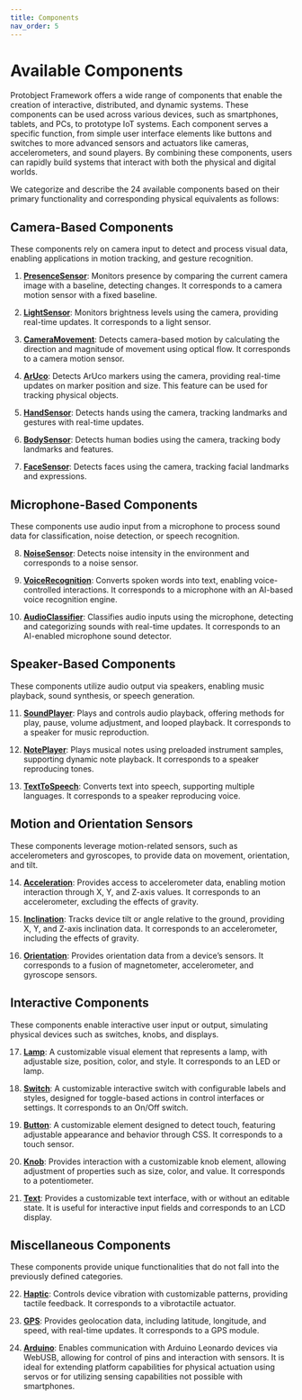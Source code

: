 ```yaml
---
title: Components
nav_order: 5
---
```


# Available Components

Protobject Framework offers a wide range of components that enable the creation of interactive, distributed, and dynamic systems. These components can be used across various devices, such as smartphones, tablets, and PCs, to prototype IoT systems. Each component serves a specific function, from simple user interface elements like buttons and switches to more advanced sensors and actuators like cameras, accelerometers, and sound players. By combining these components, users can rapidly build systems that interact with both the physical and digital worlds.

We categorize and describe the 24 available components based on their primary functionality and corresponding physical equivalents as follows:

## Camera-Based Components

These components rely on camera input to detect and process visual data, enabling applications in motion tracking, and gesture recognition.

1. [**PresenceSensor**](components/presenceSensor.md): Monitors presence by comparing the current camera image with a baseline, detecting changes. It corresponds to a camera motion sensor with a fixed baseline.
    
2. [**LightSensor**](components/lightSensor.md): Monitors brightness levels using the camera, providing real-time updates. It corresponds to a light sensor.
    
3. [**CameraMovement**](components/cameraMovement.md): Detects camera-based motion by calculating the direction and magnitude of movement using optical flow. It corresponds to a camera motion sensor.

4. [**ArUco**](components/aruco.md): Detects ArUco markers using the camera, providing real-time updates on marker position and size. This feature can be used for tracking physical objects.

5. [**HandSensor**](components/handSensor.md): Detects hands using the camera, tracking landmarks and gestures with real-time updates.

6. [**BodySensor**](components/bodySensor.md): Detects human bodies using the camera, tracking body landmarks and features.

7. [**FaceSensor**](components/faceSensor.md): Detects faces using the camera, tracking facial landmarks and expressions.

## Microphone-Based Components

These components use audio input from a microphone to process sound data for classification, noise detection, or speech recognition.

8. [**NoiseSensor**](components/noiseSensor.md): Detects noise intensity in the environment and corresponds to a noise sensor.
    
9. [**VoiceRecognition**](components/voiceRecognition.md): Converts spoken words into text, enabling voice-controlled interactions. It corresponds to a microphone with an AI-based voice recognition engine.
    
10. [**AudioClassifier**](components/audioClassifier.md): Classifies audio inputs using the microphone, detecting and categorizing sounds with real-time updates. It corresponds to an AI-enabled microphone sound detector.

## Speaker-Based Components

These components utilize audio output via speakers, enabling music playback, sound synthesis, or speech generation.

11. [**SoundPlayer**](components/soundPlayer.md): Plays and controls audio playback, offering methods for play, pause, volume adjustment, and looped playback. It corresponds to a speaker for music reproduction.
    
12. [**NotePlayer**](components/notePlayer.md): Plays musical notes using preloaded instrument samples, supporting dynamic note playback. It corresponds to a speaker reproducing tones.
    
13. [**TextToSpeech**](components/textToSpeech.md): Converts text into speech, supporting multiple languages. It corresponds to a speaker reproducing voice.

## Motion and Orientation Sensors

These components leverage motion-related sensors, such as accelerometers and gyroscopes, to provide data on movement, orientation, and tilt.

14. [**Acceleration**](components/acceleration.md): Provides access to accelerometer data, enabling motion interaction through X, Y, and Z-axis values. It corresponds to an accelerometer, excluding the effects of gravity.
    
15. [**Inclination**](components/inclination.md): Tracks device tilt or angle relative to the ground, providing X, Y, and Z-axis inclination data. It corresponds to an accelerometer, including the effects of gravity.
    
16. [**Orientation**](components/orientation.md): Provides orientation data from a device’s sensors. It corresponds to a fusion of magnetometer, accelerometer, and gyroscope sensors.

## Interactive Components

These components enable interactive user input or output, simulating physical devices such as switches, knobs, and displays.

17. [**Lamp**](components/lamp.md): A customizable visual element that represents a lamp, with adjustable size, position, color, and style. It corresponds to an LED or lamp.

18. [**Switch**](components/switch.md): A customizable interactive switch with configurable labels and styles, designed for toggle-based actions in control interfaces or settings. It corresponds to an On/Off switch.

19. [**Button**](components/button.md): A customizable element designed to detect touch, featuring adjustable appearance and behavior through CSS. It corresponds to a touch sensor.

20. [**Knob**](components/knob.md): Provides interaction with a customizable knob element, allowing adjustment of properties such as size, color, and value. It corresponds to a potentiometer.
    
21. [**Text**](components/text.md): Provides a customizable text interface, with or without an editable state. It is useful for interactive input fields and corresponds to an LCD display.

## Miscellaneous Components

These components provide unique functionalities that do not fall into the previously defined categories.

22. [**Haptic**](components/haptic.md): Controls device vibration with customizable patterns, providing tactile feedback. It corresponds to a vibrotactile actuator.
    
23. [**GPS**](components/gps.md): Provides geolocation data, including latitude, longitude, and speed, with real-time updates. It corresponds to a GPS module.
    
24. [**Arduino**](components/arduino.md): Enables communication with Arduino Leonardo devices via WebUSB, allowing for control of pins and interaction with sensors. It is ideal for extending platform capabilities for physical actuation using servos or for utilizing sensing capabilities not possible with smartphones.

